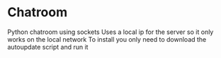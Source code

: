 # Chatroom
Python chatroom using sockets
Uses a local ip for the server so it only works on the local network
To install you only need to download the autoupdate script and run it
